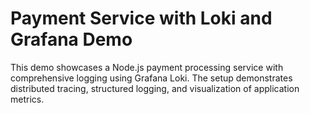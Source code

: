 # Payment Service with Loki and Grafana Demo

This demo showcases a Node.js payment processing service with comprehensive logging using Grafana Loki. The setup demonstrates distributed tracing, structured logging, and visualization of application metrics.